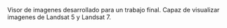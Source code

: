Visor de imagenes desarrollado para un trabajo final. Capaz de visualizar imagenes de Landsat 5 y Landsat 7.